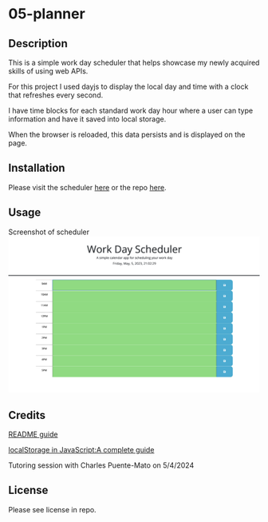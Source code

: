 # 05-planner

## Description

This is a simple work day scheduler that helps showcase my newly acquired skills of using web APIs. 

For this project I used dayjs to display the local day and time with a clock that refreshes every second. 

I have time blocks for each standard work day hour where a user can type information and have it saved into local storage. 

When the browser is reloaded, this data persists and is displayed on the page. 

## Installation

Please visit the scheduler [here](https://aimeedarling.github.io/day-planner/) or the repo [here](https://github.com/aimeedarling/day-planner).

## Usage

Screenshot of scheduler
 ![screenshot of scheduler](./assets/screenshot.png)
    
## Credits

[README guide](https://coding-boot-camp.github.io/full-stack/)

[localStorage in JavaScript:A complete guide](https://blog.logrocket.com/localstorage-javascript-complete-guide/)

Tutoring session with Charles Puente-Mato on 5/4/2024

## License

Please see license in repo.

